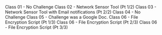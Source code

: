 Class 01 - No Challenge
Class 02 - Network Sensor Tool (Pt 1/2)
Class 03 - Network Sensor Tool with Email notifications (Pt 2/2)
Class 04 - No Challenge
Class 05 - Challenge was a Google Doc.
Class 06 - File Encryption Script (Pt 1/3)
Class 06 - File Encryption Script (Pt 2/3)
Class 06 - File Encryption Script (Pt 3/3)